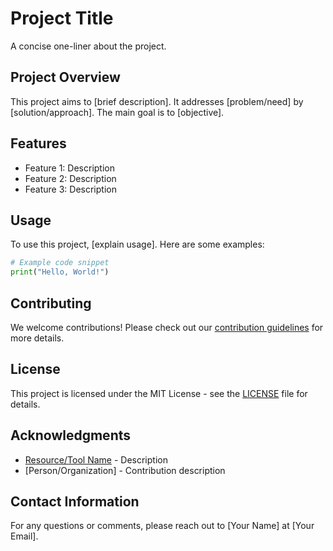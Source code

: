 
# Project Title

A concise one-liner about the project.

## Project Overview

This project aims to [brief description]. It addresses [problem/need] by [solution/approach]. The main goal is to [objective].

## Features

- Feature 1: Description
- Feature 2: Description
- Feature 3: Description

## Usage

To use this project, [explain usage]. Here are some examples:

```python
# Example code snippet
print("Hello, World!")
```

## Contributing

We welcome contributions! Please check out our [contribution guidelines](link) for more details.

## License

This project is licensed under the MIT License - see the [LICENSE](LICENSE) file for details.

## Acknowledgments

- [Resource/Tool Name](link) - Description
- [Person/Organization] - Contribution description

## Contact Information

For any questions or comments, please reach out to [Your Name] at [Your Email].
